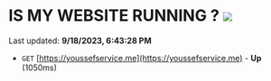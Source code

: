 # IS MY WEBSITE RUNNING ? [![](https://img.shields.io/static/v1?label=Sponsor&message=%E2%9D%A4&logo=GitHub&color=%23fe8e86)](https://github.com/sponsors/<username>)

Last updated: **9/18/2023, 6:43:28 PM**

- `GET` [https://youssefservice.me](https://youssefservice.me) - **Up** (1050ms)
